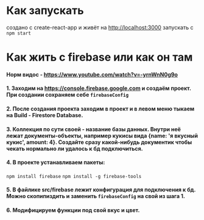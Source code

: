 # Как запускать
создано с create-react-app и живёт на [http://localhost:3000](http://localhost:3000) 
запускать с `npm start`

# Как жить с firebase или как он там

#### Норм видос - https://www.youtube.com/watch?v=-yrnWnN0g9o
#### 1. Заходим на https://console.firebase.google.com и создаём проект. При создании сохраняем себе `firebaseConfig`
#### 2. После создания проекта заходим в проект и в левом меню тыкаем на Build - Firestore Database.
#### 3. Коллекция по сути своей - название базы данных. Внутри неё лежат документы-объекты, например кукисы вида {name: 'я вкусный кукис', amount: 4}. Создайте сразу какой-нибудь документик чтобы чекать нормально ли удалось к бд подключиться.

#### 4. В проекте устанавливаем пакеты: 

`npm install firebase`
`npm install -g firebase-tools`


#### 5. В файлике src/firebase лежит конфигурация для подключения к бд. Можно скопипиздить и заменить `firebaseConfig` на свой из шага 1.
#### 6. Модифицируем функции под свой вкус и цвет.



